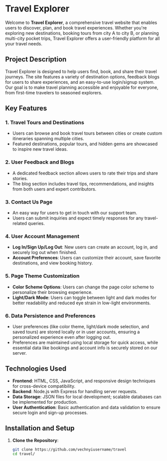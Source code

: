 # Travel Explorer

Welcome to **Travel Explorer**, a comprehensive travel website that enables users to discover, plan, and book travel experiences. Whether you're exploring new destinations, booking tours from city A to city B, or planning multi-city pocket trips, Travel Explorer offers a user-friendly platform for all your travel needs. 

## Project Description

Travel Explorer is designed to help users find, book, and share their travel journeys. The site features a variety of destination options, feedback blogs for users to share experiences, and an easy-to-use login/signup system. Our goal is to make travel planning accessible and enjoyable for everyone, from first-time travelers to seasoned explorers.

## Key Features

### 1. **Travel Tours and Destinations**
   - Users can browse and book travel tours between cities or create custom itineraries spanning multiple cities.
   - Featured destinations, popular tours, and hidden gems are showcased to inspire new travel ideas.

### 2. **User Feedback and Blogs**
   - A dedicated feedback section allows users to rate their trips and share stories.
   - The blog section includes travel tips, recommendations, and insights from both users and expert contributors.

### 3. **Contact Us Page**
   - An easy way for users to get in touch with our support team.
   - Users can submit inquiries and expect timely responses for any travel-related queries.

### 4. **User Account Management**
   - **Log In/Sign Up/Log Out**: New users can create an account, log in, and securely log out when finished.
   - **Account Preferences**: Users can customize their account, save favorite destinations, and view booking history.

### 5. **Page Theme Customization**
   - **Color Scheme Options**: Users can change the page color scheme to personalize their browsing experience.
   - **Light/Dark Mode**: Users can toggle between light and dark modes for better readability and reduced eye strain in low-light environments.

### 6. **Data Persistence and Preferences**
   - User preferences (like color theme, light/dark mode selection, and saved tours) are stored locally or in user accounts, ensuring a personalized experience even after logging out.
   - Preferences are maintained using local storage for quick access, while essential data like bookings and account info is securely stored on our server.

## Technologies Used

- **Frontend**: HTML, CSS, JavaScript, and responsive design techniques for cross-device compatibility.
- **Backend**: Node.js with Express for handling server requests.
- **Data Storage**: JSON files for local development; scalable databases can be implemented for production.
- **User Authentication**: Basic authentication and data validation to ensure secure login and sign-up processes.

## Installation and Setup

1. **Clone the Repository**:
   ```bash
   git clone https://github.com/vechnyiusername/travel
   cd travel/

